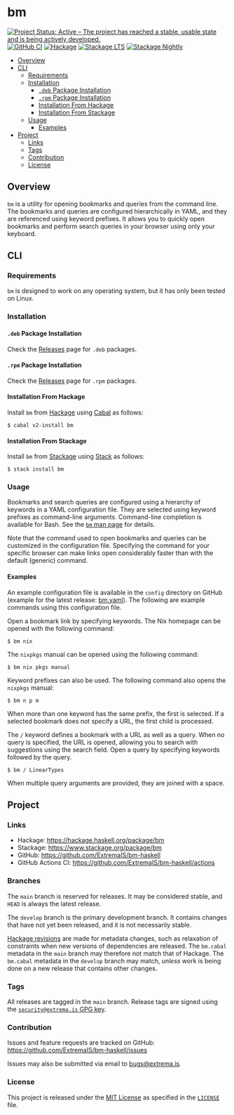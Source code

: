 # bm

[![Project Status: Active – The project has reached a stable, usable state and is being actively developed.](https://www.repostatus.org/badges/latest/active.svg)](https://www.repostatus.org/#active)
[![GitHub CI](https://github.com/ExtremaIS/bm-haskell/workflows/CI/badge.svg?branch=main)](https://github.com/ExtremaIS/bm-haskell/actions)
[![Hackage](https://img.shields.io/hackage/v/bm.svg)](https://hackage.haskell.org/package/bm)
[![Stackage LTS](https://stackage.org/package/bm/badge/lts)](https://stackage.org/package/bm)
[![Stackage Nightly](https://stackage.org/package/bm/badge/nightly)](https://stackage.org/nightly/package/bm)

* [Overview](#overview)
* [CLI](#cli)
    * [Requirements](#requirements)
    * [Installation](#installation)
        * [`.deb` Package Installation](#deb-package-installation)
        * [`.rpm` Package Installation](#rpm-package-installation)
        * [Installation From Hackage](#installation-from-hackage)
        * [Installation From Stackage](#installation-from-stackage)
    * [Usage](#usage)
        * [Examples](#examples)
* [Project](#project)
    * [Links](#links)
    * [Tags](#tags)
    * [Contribution](#contribution)
    * [License](#license)

## Overview

`bm` is a utility for opening bookmarks and queries from the command line.
The bookmarks and queries are configured hierarchically in YAML, and they are
referenced using keyword prefixes.  It allows you to quickly open bookmarks
and perform search queries in your browser using only your keyboard.

## CLI

### Requirements

`bm` is designed to work on any operating system, but it has only been tested
on Linux.

### Installation

#### `.deb` Package Installation

Check the [Releases][] page for `.deb` packages.

[Releases]: <https://github.com/ExtremaIS/bm-haskell/releases>

#### `.rpm` Package Installation

Check the [Releases][] page for `.rpm` packages.

#### Installation From Hackage

Install `bm` from [Hackage][] using [Cabal][] as follows:

```
$ cabal v2-install bm
```

[Hackage]: <https://hackage.haskell.org/package/bm>
[Cabal]: <https://www.haskell.org/cabal/>

#### Installation From Stackage

Install `bm` from [Stackage][] using [Stack][] as follows:

```
$ stack install bm
```

[Stackage]: <https://www.stackage.org/package/bm>
[Stack]: <https://haskellstack.org/>

### Usage

Bookmarks and search queries are configured using a hierarchy of keywords in a
YAML configuration file.  They are selected using keyword prefixes as
command-line arguments.  Command-line completion is available for Bash.  See
the [`bm` man page][] for details.

Note that the command used to open bookmarks and queries can be customized in
the configuration file.  Specifying the command for your specific browser can
make links open considerably faster than with the default (generic) command.

[`bm` man page]: <doc/bm.1.md>

#### Examples

An example configuration file is available in the `config` directory on
GitHub (example for the latest release: [bm.yaml][]).  The following are
example commands using this configuration file.

Open a bookmark link by specifying keywords.  The Nix homepage can be opened
with the following command:

```
$ bm nix
```

The `nixpkgs` manual can be opened using the following command:

```
$ bm nix pkgs manual
```

Keyword prefixes can also be used.  The following command also opens the
`nixpkgs` manual:

```
$ bm n p m
```

When more than one keyword has the same prefix, the first is selected.  If a
selected bookmark does not specify a URL, the first child is processed.

The `/` keyword defines a bookmark with a URL as well as a query.  When no
query is specified, the URL is opened, allowing you to search with suggestions
using the search field.  Open a query by specifying keywords followed by the
query.

```
$ bm / LinearTypes
```

When multiple query arguments are provided, they are joined with a space.

[bm.yaml]: <https://github.com/ExtremaIS/bm-haskell/blob/main/config/bm.yaml>

## Project

### Links

* Hackage: <https://hackage.haskell.org/package/bm>
* Stackage: <https://www.stackage.org/package/bm>
* GitHub: <https://github.com/ExtremaIS/bm-haskell>
* GitHub Actions CI: <https://github.com/ExtremaIS/bm-haskell/actions>

### Branches

The `main` branch is reserved for releases.  It may be considered stable, and
`HEAD` is always the latest release.

The `develop` branch is the primary development branch.  It contains changes
that have not yet been released, and it is not necessarily stable.

[Hackage revisions][] are made for metadata changes, such as relaxation of
constraints when new versions of dependencies are released.  The `bm.cabal`
metadata in the `main` branch may therefore not match that of Hackage.  The
`bm.cabal` metadata in the `develop` branch may match, *unless* work is being
done on a new release that contains other changes.

[Hackage revisions]: <https://github.com/haskell-infra/hackage-trustees/blob/master/revisions-information.md#hackage-metadata-revisions--what-they-are-how-they-work>

### Tags

All releases are tagged in the `main` branch.  Release tags are signed using
the [`security@extrema.is` GPG key][].

[`security@extrema.is` GPG key]: <https://keyserver.ubuntu.com/pks/lookup?search=0x1D484E4B4705FADF&fingerprint=on&op=index>

### Contribution

Issues and feature requests are tracked on GitHub:
<https://github.com/ExtremaIS/bm-haskell/issues>

Issues may also be submitted via email to <bugs@extrema.is>.

### License

This project is released under the [MIT License][] as specified in the
[`LICENSE`][] file.

[MIT License]: <https://opensource.org/licenses/MIT>
[`LICENSE`]: <LICENSE>
